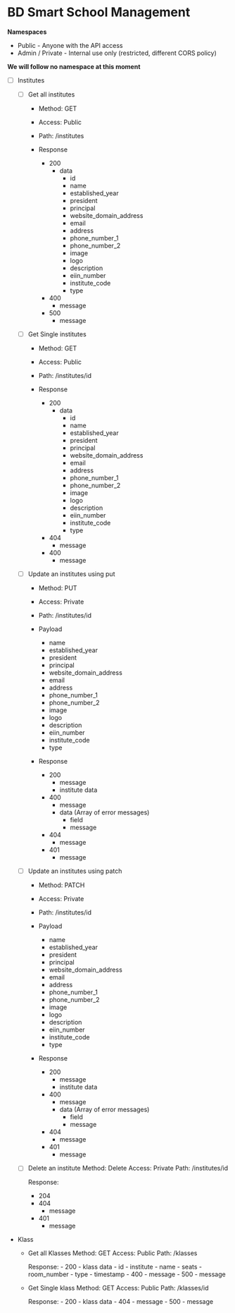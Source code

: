 # BD Smart School Management

**Namespaces**

- Public - Anyone with the API access
- Admin / Private - Internal use only (restricted, different CORS policy)

**We will follow no namespace at this moment**

- [ ] Institutes
  - [ ] Get all institutes
    - Method: GET
    - Access: Public
    - Path: /institutes

    - Response
      - 200
        - data
          - id
          - name
          - established_year
          - president
          - principal
          - website_domain_address
          - email
          - address
          - phone_number_1
          - phone_number_2
          - image
          - logo
          - description
          - eiin_number
          - institute_code
          - type
      - 400
        - message
      - 500
        - message
  - [ ] Get Single institutes
    - Method: GET
    - Access: Public
    - Path: /institutes/id

    - Response
      - 200
        - data
          - id
          - name
          - established_year
          - president
          - principal
          - website_domain_address
          - email
          - address
          - phone_number_1
          - phone_number_2
          - image
          - logo
          - description
          - eiin_number
          - institute_code
          - type
      - 404
        - message
      - 400
        - message
  - [ ] Update an institutes using put
    - Method: PUT
    - Access: Private
    - Path: /institutes/id
    - Payload
        - name
        - established_year
        - president
        - principal
        - website_domain_address
        - email
        - address
        - phone_number_1
        - phone_number_2
        - image
        - logo
        - description
        - eiin_number
        - institute_code
        - type

    - Response
      - 200
        - message
        - institute data 
      - 400
        - message
        - data (Array of error messages)
          - field
          - message
      - 404
        - message
      - 401
        - message
  - [ ] Update an institutes using patch
    - Method: PATCH
    - Access: Private
    - Path: /institutes/id
    - Payload
      - name
      - established_year
      - president
      - principal
      - website_domain_address
      - email
      - address
      - phone_number_1
      - phone_number_2
      - image
      - logo
      - description
      - eiin_number
      - institute_code
      - type

    - Response
      - 200
        - message
        - institute data
      - 400
        - message
        - data (Array of error messages)
          - field
          - message
      - 404
        - message
      - 401
        - message
  - [ ] Delete an institute
    Method: Delete
    Access: Private
    Path: /institutes/id
    
    Response:
    - 204
    - 404
        - message
    - 401
        - message

- Klass
    - Get all Klasses
        Method: GET
        Access: Public
        Path: /klasses
        
        Response:
          - 200
              - klass data
                - id
                - institute
                - name
                - seats
                - room_number
                - type
                - timestamp
          - 400
              - message
          - 500
              - message
    - Get Single klass
        Method: GET
        Access: Public
        Path: /klasses/id
        
        Response:
          - 200
            - klass data
          - 404
            - message
          - 500
              - message